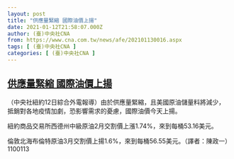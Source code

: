 ```yaml
---
layout: post
title: "供應量緊縮 國際油價上揚"
date: 2021-01-12T21:58:07.000Z
author: (臺)中央社CNA
from: https://www.cna.com.tw/news/afe/202101130016.aspx
tags: [ (臺)中央社CNA ]
categories: [ (臺)中央社CNA ]
---
```

<!--1610488687000-->
[供應量緊縮 國際油價上揚](https://www.cna.com.tw/news/afe/202101130016.aspx)
------

<div>
<div></div><div class="paragraph"><p>（中央社紐約12日綜合外電報導）由於供應量緊縮，且美國原油儲量料將減少，抵銷對各地疫情加劇，恐影響需求的憂慮，國際油價今天上揚。</p><p>紐約商品交易所西德州中級原油2月交割價上漲1.74%，來到每桶53.16美元。</p><p>倫敦北海布倫特原油3月交割價上揚1.6%，來到每桶56.55美元。（譯者：陳政一）1100113</p></div>
</div>
